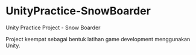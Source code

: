 # UnityPractice-SnowBoarder
Unity Practice Project - Snow Boarder

Project keempat sebagai bentuk latihan game development menggunakan Unity.
